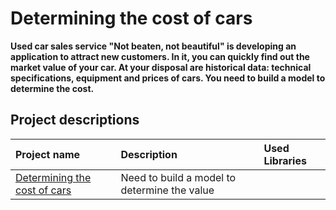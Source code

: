 # Determining the cost of cars

**Used car sales service "Not beaten, not beautiful" is developing an application to attract new customers. In it, you can quickly find out the market value of your car. At your disposal are historical data: technical specifications, equipment and prices of cars. You need to build a model to determine the cost.**

## Project descriptions


| Project name | Description | Used Libraries |
| :--------------------- | :--------------------- | :--------------------- |
| [Determining the cost of cars](https://github.com/limenbah/car-cost/tree/main/car-cost) | Need to build a model to determine the value | | *pandas, sklearn, numpy, catboost, lightgbm, xgboost, matplotlib, seaborn* |
